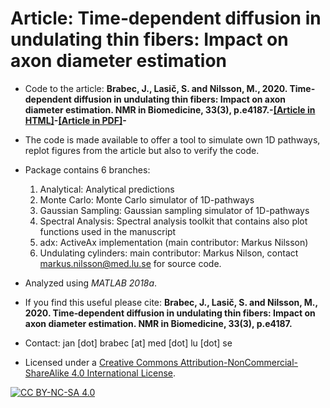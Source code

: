 # Article: Time‐dependent diffusion in undulating thin fibers: Impact on axon diameter estimation

* Code to the article: **Brabec, J., Lasič, S. and Nilsson, M., 2020. Time‐dependent diffusion in undulating thin fibers: Impact on axon diameter estimation. NMR in Biomedicine, 33(3), p.e4187.-[[Article in HTML]](https://analyticalsciencejournals.onlinelibrary.wiley.com/doi/abs/10.1002/nbm.4187)-[[Article in PDF]](https://analyticalsciencejournals.onlinelibrary.wiley.com/doi/pdfdirect/10.1002/nbm.4187)-**

* The code is made available to offer a tool to simulate own 1D pathways, replot figures from the article but also to verify the code.

* Package contains 6 branches:
   1. Analytical: Analytical predictions
   2. Monte Carlo: Monte Carlo simulator of 1D-pathways
   3. Gaussian Sampling: Gaussian sampling simulator of 1D-pathways
   4. Spectral Analysis: Spectral analysis toolkit that contains also plot functions used in the manuscript
   5. adx: ActiveAx implementation (main contributor: Markus Nilsson)
   6. Undulating cylinders: main contributor: Markus Nilson, contact markus.nilsson@med.lu.se for source code.

* Analyzed using *MATLAB 2018a*.

* If you find this useful please cite: **Brabec, J., Lasič, S. and Nilsson, M., 2020. Time‐dependent diffusion in undulating thin fibers: Impact on axon diameter estimation. NMR in Biomedicine, 33(3), p.e4187.**

* Contact: jan [dot] brabec [at] med [dot] lu [dot] se

* Licensed under a [Creative Commons Attribution-NonCommercial-ShareAlike 4.0 International License][cc-by-nc-sa].

[![CC BY-NC-SA 4.0][cc-by-nc-sa-image]][cc-by-nc-sa]

[cc-by-nc-sa]: http://creativecommons.org/licenses/by-nc-sa/4.0/
[cc-by-nc-sa-image]: https://licensebuttons.net/l/by-nc-sa/4.0/88x31.png
